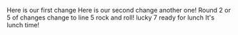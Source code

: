 Here is our first change
Here is our second change
another one!
Round 2 or 5 of changes
change to line 5
rock and roll!
lucky 7
ready for lunch
It's lunch time!